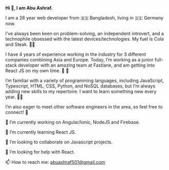 **Hi 👋, I am Abu Ashraf.**

I am a 28 year web developer from 🇧🇩 Bangladesh, living in 🇩🇪 Germany now. 

I’ve always been keen on problem-solving, an independent introvert, and a technophile obsessed with the latest devices/technologies. My fuel is Cola and Steak. 🥩🥤

I have 4 years of experience working in the industry for 3 different companies combining Asia and Europe. Today, I’m working as a junior full-stack developer with an amazing team at Fastlane, and am getting into React JS on my own time. 🚀 🎰

I’m familiar with a variety of programming languages, including JavaScript, Typescript, HTML, CSS, Python, and NoSQL databases, but I’m always adding new skills to my repertoire. I want to learn something new every year. 🥅🎯

I’m also eager to meet other software engineers in the area, so feel free to connect! 🍻

🔭 I’m currently working on Angular/Ionic, NodeJS and Firebase.

🌱 I’m currently learning React JS.

👯 I’m looking to collaborate on Javascript projects.

🤔 I’m looking for help with React.

📫 How to reach me: abuashraf501@gmail.com
